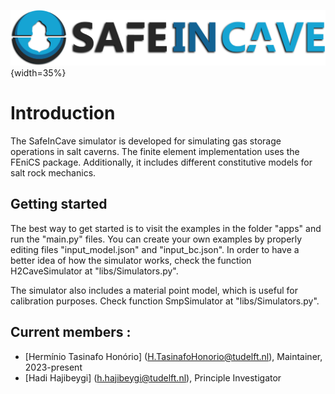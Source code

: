 ![alt text](<./docs/source/_static/logo_2.png>){width=35%}

# Introduction
The SafeInCave simulator is developed for simulating gas storage operations in salt caverns. The finite element implementation uses the FEniCS package. Additionally, it includes different constitutive models for salt rock mechanics. 

## Getting started
The best way to get started is to visit the examples in the folder "apps" and run the "main.py" files. You can create your own examples by properly editing files "input_model.json" and "input_bc.json". In order to have a better idea of how the simulator works, check the function H2CaveSimulator at "libs/Simulators.py".

The simulator also includes a material point model, which is useful for calibration purposes. Check function SmpSimulator at "libs/Simulators.py".

## Current members : 
- [Hermínio Tasinafo Honório] (H.TasinafoHonorio@tudelft.nl),  Maintainer, 2023-present
- [Hadi Hajibeygi] (h.hajibeygi@tudelft.nl), Principle Investigator
